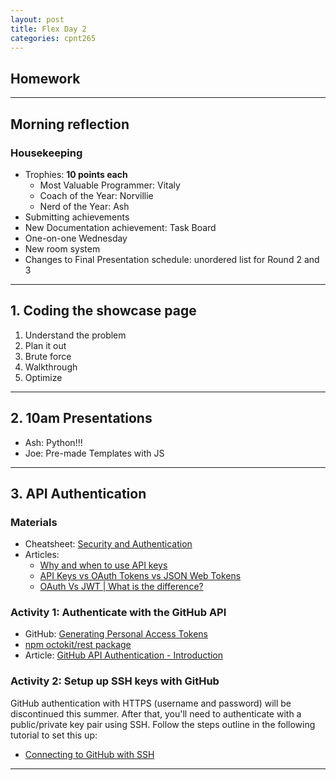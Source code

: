 ```yaml
---
layout: post
title: Flex Day 2
categories: cpnt265
---
```


## Homework

---

## Morning reflection
### Housekeeping
- Trophies: **10 points each**
    - Most Valuable Programmer: Vitaly
    - Coach of the Year: Norvillie
    - Nerd of the Year: Ash
- Submitting achievements
- New Documentation achievement: Task Board
- One-on-one Wednesday
- New room system
- Changes to Final Presentation schedule: unordered list for Round 2 and 3

---

## 1. Coding the showcase page
1. Understand the problem
2. Plan it out
3. Brute force
4. Walkthrough
5. Optimize

---

## 2. 10am Presentations
- Ash: Python!!!
- Joe: Pre-made Templates with JS

---

## 3. API Authentication
### Materials
- Cheatsheet: [Security and Authentication](https://sait-wbdv.github.io/winter-2021/cheatsheets/security/)
- Articles: 
    - [Why and when to use API keys](https://cloud.google.com/endpoints/docs/openapi/when-why-api-key)
    - [API Keys vs OAuth Tokens vs JSON Web Tokens](https://zapier.com/engineering/apikey-oauth-jwt/)
    - [OAuth Vs JWT | What is the difference?](https://www.youtube.com/watch?v=a9R3Gq1BKxI)

### Activity 1: Authenticate with the GitHub API
- GitHub: [Generating Personal Access Tokens](https://docs.github.com/en/github/authenticating-to-github/creating-a-personal-access-token)
- [npm octokit/rest package](https://www.npmjs.com/package/@octokit/rest)
- Article: [GitHub API Authentication - Introduction](https://dev.to/gr2m/github-api-authentication-introduction-39dj)

### Activity 2: Setup up SSH keys with GitHub
GitHub authentication with HTTPS (username and password) will be discontinued this summer. After that, you'll need to authenticate with a public/private key pair using SSH. Follow the steps outline in the following tutorial to set this up:
- [Connecting to GitHub with SSH](https://docs.github.com/en/github/authenticating-to-github/connecting-to-github-with-ssh)

---
